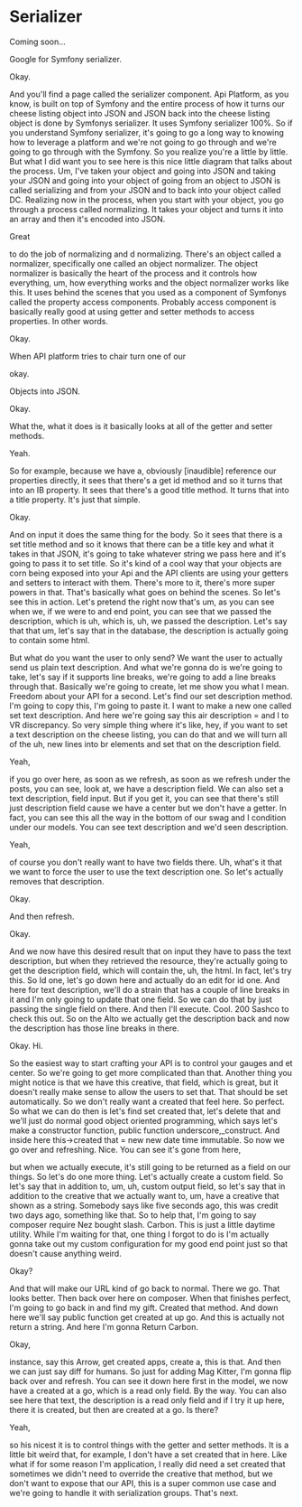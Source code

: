 # Serializer

Coming soon...

Google for Symfony serializer.

Okay.

And you'll find a page called the serializer component. Api Platform, as you know, is
built on top of Symfony and the entire process of how it turns our cheese listing
object into JSON and JSON back into the cheese listing object is done by Symfonys
serializer. It uses Symfony serializer 100%. So if you understand Symfony serializer,
it's going to go a long way to knowing how to leverage a platform and we're not going
to go through and we're going to go through with the Symfony. So you realize you're a
little by little. But what I did want you to see here is this nice little diagram
that talks about the process. Um, I've taken your object and going into JSON and
taking your JSON and going into your object of going from an object to JSON is called
serializing and from your JSON and to back into your object called DC. Realizing now
in the process, when you start with your object, you go through a process called
normalizing. It takes your object and turns it into an array and then it's encoded
into JSON.

Great

to do the job of normalizing and d normalizing. There's an object called a
normalizer, specifically one called an object normalizer. The object normalizer is
basically the heart of the process and it controls how everything, um, how everything
works and the object normalizer works like this. It uses behind the scenes that you
used as a component of Symfonys called the property access components. Probably
access component is basically really good at using getter and setter methods to
access properties. In other words.

Okay.

When API platform tries to chair turn one of our

okay.

Objects into JSON.

Okay.

What the, what it does is it basically looks at all of the getter and setter methods.

Yeah.

So for example, because we have a, obviously [inaudible] reference our properties
directly, it sees that there's a get id method and so it turns that into an IB
property. It sees that there's a good title method. It turns that into a title
property. It's just that simple.

Okay.

And on input it does the same thing for the body. So it sees that there is a set
title method and so it knows that there can be a title key and what it takes in that
JSON, it's going to take whatever string we pass here and it's going to pass it to
set title. So it's kind of a cool way that your objects are corn being exposed into
your Api and the API clients are using your getters and setters to interact with
them. There's more to it, there's more super powers in that. That's basically what
goes on behind the scenes. So let's see this in action. Let's pretend the right now
that's um, as you can see when we, if we were to and end point, you can see that we
passed the description, which is uh, which is, uh, we passed the description. Let's
say that that um, let's say that in the database, the description is actually going
to contain some html.

But what do you want the user to only send? We want the user to actually send us
plain text description. And what we're gonna do is we're going to take, let's say if
it supports line breaks, we're going to add a line breaks through that. Basically
we're going to create, let me show you what I mean. Freedom about your API for a
second. Let's find our set description method. I'm going to copy this, I'm going to
paste it. I want to make a new one called set text description. And here we're going
say this air description = and l to VR discrepancy. So very simple thing where it's
like, hey, if you want to set a text description on the cheese listing, you can do
that and we will turn all of the uh, new lines into br elements and set that on the
description field.

Yeah,

if you go over here, as soon as we refresh, as soon as we refresh under the posts,
you can see, look at, we have a description field. We can also set a text
description, field input. But if you get it, you can see that there's still just
description field cause we have a center but we don't have a getter. In fact, you can
see this all the way in the bottom of our swag and I condition under our models. You
can see text description and we'd seen description.

Yeah,

of course you don't really want to have two fields there. Uh, what's it that we want
to force the user to use the text description one. So let's actually removes that
description.

Okay.

And then refresh.

Okay.

And we now have this desired result that on input they have to pass the text
description, but when they retrieved the resource, they're actually going to get the
description field, which will contain the, uh, the html. In fact, let's try this. So
Id one, let's go down here and actually do an edit for id one. And here for text
description, we'll do a strain that has a couple of line breaks in it and I'm only
going to update that one field. So we can do that by just passing the single field on
there. And then I'll execute. Cool. 200 Sashco to check this out. So on the Alto we
actually get the description back and now the description has those line breaks in
there.

Okay. Hi.

So the easiest way to start crafting your API is to control your gauges and et
center. So we're going to get more complicated than that. Another thing you might
notice is that we have this creative, that field, which is great, but it doesn't
really make sense to allow the users to set that. That should be set automatically.
So we don't really want a created that feel here. So perfect. So what we can do then
is let's find set created that, let's delete that and we'll just do normal good
object oriented programming, which says let's make a constructor function, public
function underscore,_construct. And inside here this->created that = new new date
time immutable. So now we go over and refreshing. Nice. You can see it's gone from
here,

but when we actually execute, it's still going to be returned as a field on our
things. So let's do one more thing. Let's actually create a custom field. So let's
say that in addition to, um, uh, custom output field, so let's say that in addition
to the creative that we actually want to, um, have a creative that shown as a string.
Somebody says like five seconds ago, this was credit two days ago, something like
that. So to help that, I'm going to say composer require Nez bought slash. Carbon.
This is just a little daytime utility. While I'm waiting for that, one thing I forgot
to do is I'm actually gonna take out my custom configuration for my good end point
just so that doesn't cause anything weird.

Okay?

And that will make our URL kind of go back to normal. There we go. That looks better.
Then back over here on composer. When that finishes perfect, I'm going to go back in
and find my gift. Created that method. And down here we'll say public function get
created at up go. And this is actually not return a string. And here I'm gonna Return
Carbon.

Okay,

instance, say this Arrow, get created apps, create a, this is that. And then we can
just say diff for humans. So just for adding Mag Kitter, I'm gonna flip back over and
refresh. You can see it down here first in the model, we now have a created at a go,
which is a read only field. By the way. You can also see here that text, the
description is a read only field and if I try it up here, there it is created, but
then are created at a go. Is there?

Yeah,

so his nicest it is to control things with the getter and setter methods. It is a
little bit weird that, for example, I don't have a set created that in here. Like
what if for some reason I'm application, I really did need a set created that
sometimes we didn't need to override the creative that method, but we don't want to
expose that our API, this is a super common use case and we're going to handle it
with serialization groups. That's next.